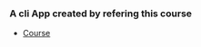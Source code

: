 ### A cli App created by refering this course

- [Course](https://dev.to/aurelievache/learning-go-by-examples-part-3-create-a-cli-app-in-go-1h43#:~:text=%24%20go%20run%20main.go%20Gopher,.go%2Dgopher%2Dcli.)
